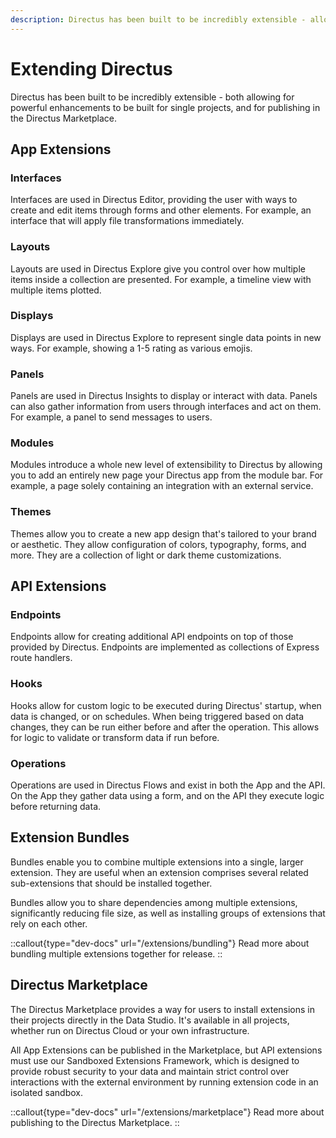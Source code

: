 ```yaml
---
description: Directus has been built to be incredibly extensible - allowing for powerful enhancements to both the Data Engine and Studio.
---
```


# Extending Directus

Directus has been built to be incredibly extensible - both allowing for powerful enhancements to be built for single projects, and for publishing in the Directus Marketplace.

## App Extensions

### Interfaces

<!-- TODO: IMAGE -->

Interfaces are used in Directus Editor, providing the user with ways to create and edit items through forms and other elements. For example, an interface that will apply file transformations immediately.

### Layouts

<!-- TODO: IMAGE -->

Layouts are used in Directus Explore give you control over how multiple items inside a collection are presented. For example, a timeline view with multiple items plotted.

### Displays

<!-- TODO: IMAGE -->

Displays are used in Directus Explore to represent single data points in new ways. For example, showing a 1-5 rating as various emojis.

### Panels

<!-- TODO: IMAGE -->

Panels are used in Directus Insights to display or interact with data. Panels can also gather information from users through interfaces and act on them. For example, a panel to send messages to users.

### Modules

<!-- TODO: IMAGE -->

Modules introduce a whole new level of extensibility to Directus by allowing you to add an entirely new page your Directus app from the module bar. For example, a page solely containing an integration with an external service.

### Themes

Themes allow you to create a new app design that's tailored to your brand or aesthetic. They allow configuration of colors, typography, forms, and more. They are a collection of light or dark theme customizations.

## API Extensions

### Endpoints

Endpoints allow for creating additional API endpoints on top of those provided by Directus. Endpoints are implemented as collections of Express route handlers.

### Hooks

Hooks allow for custom logic to be executed during Directus' startup, when data is changed, or on schedules. When being triggered based on data changes, they can be run either before and after the operation. This allows for logic to validate or transform data if run before.

### Operations

<!-- TODO: IMAGE -->

Operations are used in Directus Flows and exist in both the App and the API. On the App they gather data using a form, and on the API they execute logic before returning data.

## Extension Bundles

Bundles enable you to combine multiple extensions into a single, larger extension. They are useful when an extension comprises several related sub-extensions that should be installed together.

Bundles allow you to share dependencies among multiple extensions, significantly reducing file size, as well as installing groups of extensions that rely on each other.

::callout{type="dev-docs" url="/extensions/bundling"}
Read more about bundling multiple extensions together for release.
::

## Directus Marketplace

<!-- TODO: DROP IMAGE IN  -->

The Directus Marketplace provides a way for users to install extensions in their projects directly in the Data Studio. It's available in all projects, whether run on Directus Cloud or your own infrastructure.

All App Extensions can be published in the Marketplace, but API extensions must use our Sandboxed Extensions Framework, which is designed to provide robust security to your data and maintain strict control over interactions with the external environment by running extension code in an isolated sandbox.

::callout{type="dev-docs" url="/extensions/marketplace"}
Read more about publishing to the Directus Marketplace.
::
